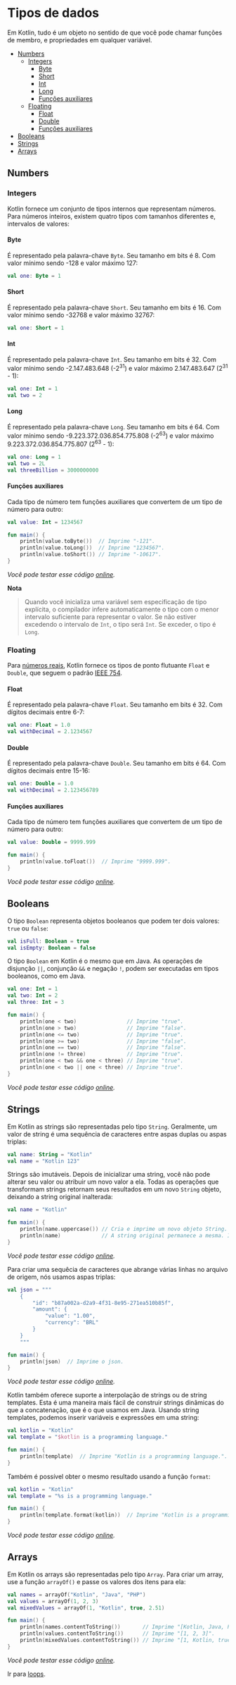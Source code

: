 # Tipos de dados

Em Kotlin, tudo é um objeto no sentido de que você pode chamar funções de membro, e propriedades em qualquer variável.

* [Numbers](#numbers)
    - [Integers](#integers)
        - [Byte](#byte)
        - [Short](#short)
        - [Int](#int)
        - [Long](#long)
        - [Funções auxiliares](#integers-functions)
    - [Floating](#floating)
        - [Float](#float)
        - [Double](#double)
        - [Funções auxiliares](#floating-functions)
* [Booleans](#booleans)
* [Strings](#strings)
* [Arrays](#arrays)

<div id='numbers'></div> 

## Numbers

<div id='integers'></div> 

### Integers

Kotlin fornece um conjunto de tipos internos que representam números. Para números inteiros, existem quatro tipos com
tamanhos diferentes e, intervalos de valores:

<div id='byte'></div> 

#### Byte

É representado pela palavra-chave `Byte`. Seu tamanho em bits é 8. Com valor mínimo sendo -128 e valor máximo 127:

```kotlin
val one: Byte = 1
```

<div id='short'></div> 

#### Short

É representado pela palavra-chave `Short`. Seu tamanho em bits é 16. Com valor mínimo sendo -32768 e valor máximo 32767:

```kotlin
val one: Short = 1
```

<div id='int'></div> 

#### Int

É representado pela palavra-chave `Int`. Seu tamanho em bits é 32. Com valor mínimo sendo
-2.147.483.648 (-2<sup>31</sup>) e valor máximo 2.147.483.647 (2<sup>31</sup> - 1):

```kotlin
val one: Int = 1
val two = 2
```

<div id='long'></div> 

#### Long

É representado pela palavra-chave `Long`. Seu tamanho em bits é 64. Com valor mínimo sendo
-9.223.372.036.854.775.808 (-2<sup>63</sup>) e valor máximo 9.223.372.036.854.775.807 (2<sup>63</sup> - 1):

```kotlin
val one: Long = 1
val two = 2L
val threeBillion = 3000000000
```

<div id='integers-functions'></div> 

#### Funções auxiliares

Cada tipo de número tem funções auxiliares que convertem de um tipo de número para outro:

```kotlin
val value: Int = 1234567

fun main() {
    println(value.toByte())  // Imprime "-121".
    println(value.toLong())  // Imprime "1234567".
    println(value.toShort()) // Imprime "-10617".
}
```

_Você pode testar esse código [online](https://pl.kotl.in/ZNnMuVnMf)._

**Nota**
> Quando você inicializa uma variável sem especificação de tipo explícita, o compilador infere automaticamente o tipo
> com o menor intervalo suficiente para representar o valor.
> Se não estiver excedendo o intervalo de `Int`, o tipo será `Int`. Se exceder, o tipo é `Long`.

<div id='floating'></div> 

### Floating

Para [números reais](https://pt.wikipedia.org/wiki/N%C3%BAmero_real), Kotlin fornece os tipos de ponto flutuante `Float`
e `Double`, que seguem o padrão [IEEE 754](https://en.wikipedia.org/wiki/IEEE_754).

<div id='float'></div> 

#### Float

É representado pela palavra-chave `Float`. Seu tamanho em bits é 32. Com dígitos decimais entre 6-7:

```kotlin
val one: Float = 1.0
val withDecimal = 2.1234567
```

<div id='double'></div> 

#### Double

É representado pela palavra-chave `Double`. Seu tamanho em bits é 64. Com dígitos decimais entre 15-16:

```kotlin
val one: Double = 1.0
val withDecimal = 2.123456789
```

<div id='floating-functions'></div> 

#### Funções auxiliares

Cada tipo de número tem funções auxiliares que convertem de um tipo de número para outro:

```kotlin
val value: Double = 9999.999

fun main() {
    println(value.toFloat())  // Imprime "9999.999".
}
```

_Você pode testar esse código [online](https://pl.kotl.in/fUJJ14_zq)._

## Booleans

<div id='booleans'></div> 

O tipo `Boolean` representa objetos booleanos que podem ter dois valores: `true` ou `false`:

```kotlin
val isFull: Boolean = true
val isEmpty: Boolean = false
```

O tipo `Boolean` em Kotlin é o mesmo que em Java. As operações de disjunção `||`,
conjunção `&&` e negação `!`, podem ser executadas em tipos booleanos, como em Java.

```kotlin
val one: Int = 1
val two: Int = 2
val three: Int = 3

fun main() {
    println(one < two)                // Imprime "true".
    println(one > two)                // Imprime "false".
    println(one <= two)               // Imprime "true".
    println(one >= two)               // Imprime "false".
    println(one == two)               // Imprime "false".
    println(one != three)             // Imprime "true".
    println(one < two && one < three) // Imprime "true".
    println(one < two || one < three) // Imprime "true".
}
```

_Você pode testar esse código [online](https://pl.kotl.in/Y-qzMlJwj)._

<div id='strings'></div>

## Strings

Em Kotlin as strings são representadas pelo tipo `String`. Geralmente, um valor de string é uma sequência de
caracteres entre aspas duplas ou aspas triplas:

```kotlin
val name: String = "Kotlin"
val name = "Kotlin 123"
```

Strings são imutáveis. Depois de inicializar uma string, você não pode alterar seu valor ou atribuir um novo valor a
ela. Todas as operações que transformam strings retornam seus resultados em um novo `String` objeto, deixando a string
original inalterada:

```kotlin
val name = "Kotlin"

fun main() {
    println(name.uppercase()) // Cria e imprime um novo objeto String. Imprime "KOTLIN".
    println(name)             // A string original permanece a mesma. Imprime "Kotlin".
}
```

_Você pode testar esse código [online](https://pl.kotl.in/HzzvtZb2F)._

Para criar uma sequêcia de caracteres que abrange várias linhas no arquivo de origem, nós usamos aspas triplas:

```kotlin
val json = """        
    {
        "id": "b87a002a-d2a9-4f31-8e95-271ea510b85f",
        "amount": {
            "value": "1.00",
            "currency": "BRL"
        }
    }
    """

fun main() {
    println(json)  // Imprime o json.
}
```

_Você pode testar esse código [online](https://pl.kotl.in/x8dJfuIjs)._

Kotlin também oferece suporte a interpolação de strings ou de string templates. Esta é uma maneira mais fácil de
construir strings dinâmicas do que a concatenação, que é o que usamos em Java. Usando string templates, podemos
inserir variáveis e expressões em uma string:

```kotlin
val kotlin = "Kotlin"
val template = "$kotlin is a programming language."

fun main() {
    println(template)  // Imprime "Kotlin is a programming language.".
}
```

Também é possível obter o mesmo resultado usando a função `format`:

```kotlin
val kotlin = "Kotlin"
val template = "%s is a programming language."

fun main() {
    println(template.format(kotlin))  // Imprime "Kotlin is a programming language.".
}
```

_Você pode testar esse código [online](https://pl.kotl.in/GCWMkEuHf)._

<div id='arrays'></div> 

## Arrays

Em Kotlin os arrays são representadas pelo tipo `Array`. Para criar um array, use a função `arrayOf()`
e passe os valores dos itens para ela:

```kotlin
val names = arrayOf("Kotlin", "Java", "PHP")
val values = arrayOf(1, 2, 3)
val mixedValues = arrayOf(1, "Kotlin", true, 2.51)

fun main() {
    println(names.contentToString())       // Imprime "[Kotlin, Java, PHP]".
    println(values.contentToString())      // Imprime "[1, 2, 3]".
    println(mixedValues.contentToString()) // Imprime "[1, Kotlin, true, 2.51]".
}
```

_Você pode testar esse código [online](https://pl.kotl.in/RDK1wzTW4)._

Ir para [loops](LOOPS.md).
